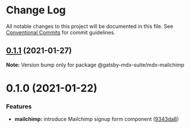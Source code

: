 # Change Log

All notable changes to this project will be documented in this file.
See [Conventional Commits](https://conventionalcommits.org) for commit guidelines.

## [0.1.1](https://github.com/axe312ger/gatsby-mdx-suite/compare/@gatsby-mdx-suite/mdx-mailchimp@0.1.0...@gatsby-mdx-suite/mdx-mailchimp@0.1.1) (2021-01-27)

**Note:** Version bump only for package @gatsby-mdx-suite/mdx-mailchimp





# 0.1.0 (2021-01-22)


### Features

* **mailchimp:** introduce Mailchimp signup form component ([9343da8](https://github.com/axe312ger/gatsby-mdx-suite/commit/9343da8f4c9dcbbe45ba3ba1c44a8941867c2e04))
